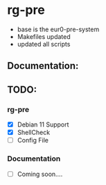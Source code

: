 # rg-pre

- base is the eur0-pre-system
- Makefiles updated
- updated all scripts

## Documentation:

## TODO:

### rg-pre
- [X] Debian 11 Support
- [X] ShellCheck
- [ ] Config File

### Documentation
- [ ] Coming soon....
